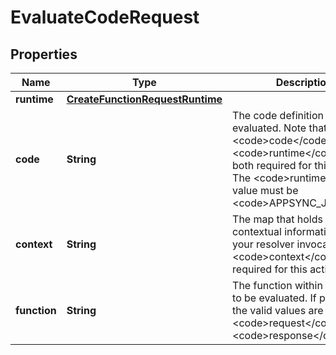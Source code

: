 

# EvaluateCodeRequest


## Properties

| Name | Type | Description | Notes |
|------------ | ------------- | ------------- | -------------|
|**runtime** | [**CreateFunctionRequestRuntime**](CreateFunctionRequestRuntime.md) |  |  |
|**code** | **String** | The code definition to be evaluated. Note that &lt;code&gt;code&lt;/code&gt; and &lt;code&gt;runtime&lt;/code&gt; are both required for this action. The &lt;code&gt;runtime&lt;/code&gt; value must be &lt;code&gt;APPSYNC_JS&lt;/code&gt;. |  |
|**context** | **String** | The map that holds all of the contextual information for your resolver invocation. A &lt;code&gt;context&lt;/code&gt; is required for this action. |  |
|**function** | **String** | The function within the code to be evaluated. If provided, the valid values are &lt;code&gt;request&lt;/code&gt; and &lt;code&gt;response&lt;/code&gt;. |  [optional] |



